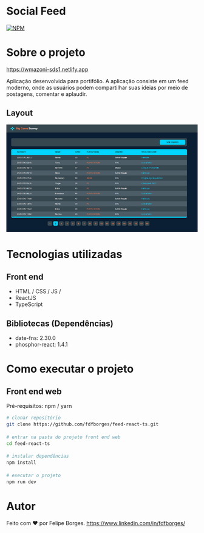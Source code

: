 # Social Feed
[![NPM](https://img.shields.io/npm/l/react)](https://github.com/devsuperior/sds1-wmazoni/blob/master/LICENSE) 

# Sobre o projeto

https://wmazoni-sds1.netlify.app

Aplicação desenvolvida para portifólio.
A aplicação consiste em um feed moderno, onde as usuários podem compartilhar suas ideias por meio de postagens, comentar e aplaudir.

## Layout
![Web 1](https://github.com/acenelio/assets/raw/main/sds1/web1.png)


# Tecnologias utilizadas

## Front end
- HTML / CSS / JS / 
- ReactJS
- TypeScript
## Bibliotecas (Dependências)
- date-fns: 2.30.0
- phosphor-react: 1.4.1

# Como executar o projeto

## Front end web
Pré-requisitos: npm / yarn

```bash
# clonar repositório
git clone https://github.com/fdfborges/feed-react-ts.git

# entrar na pasta do projeto front end web
cd feed-react-ts

# instalar dependências
npm install

# executar o projeto
npm run dev
```

# Autor
Feito com ❤️ por Felipe Borges.
https://www.linkedin.com/in/fdfborges/